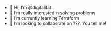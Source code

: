 - 👋 Hi, I’m @digitalitat
- 👀 I’m really interested in solving problems
- 🌱 I’m currently learning Terraform
- 💞️ I’m looking to collaborate on ???. You tell me!

<!---
digitalitat/digitalitat is a ✨ special ✨ repository because its `README.md` (this file) appears on your GitHub profile.
You can click the Preview link to take a look at your changes.
--->
